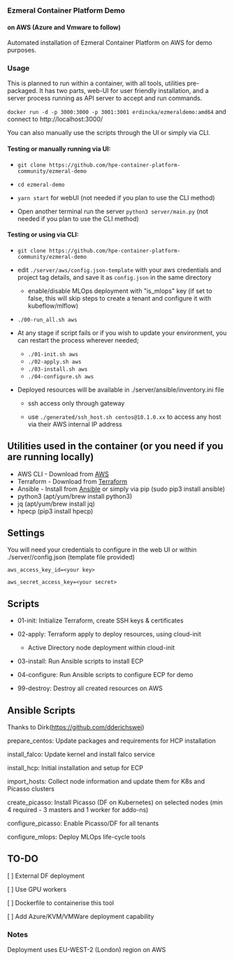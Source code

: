 ### Ezmeral Container Platform Demo

#### on AWS (Azure and Vmware to follow)

Automated installation of Ezmeral Container Platform on AWS for demo purposes.

### Usage

This is planned to run within a container, with all tools, utilities pre-packaged. It has two parts, web-UI for user friendly installation, and a server process running as API server to accept and run commands.

```docker run -d -p 3000:3000 -p 3001:3001 erdincka/ezmeraldemo:amd64``` and connect to http://localhost:3000/


You can also manually use the scripts through the UI or simply via CLI.

#### Testing or manually running via UI:
- ```git clone https://github.com/hpe-container-platform-community/ezmeral-demo```

- ```cd ezmeral-demo```

- ```yarn start``` for webUI (not needed if you plan to use the CLI method)

- Open another terminal run the server ```python3 server/main.py``` (not needed if you plan to use the CLI method)

#### Testing or using via CLI:
- ```git clone https://github.com/hpe-container-platform-community/ezmeral-demo```

- edit `./server/aws/config.json-template` with your aws credentials and project tag details, and save it as `config.json` in the same directory

  - enable/disable MLOps deployment with "is_mlops" key (if set to false, this will skip steps to create a tenant and configure it with kubeflow/mlflow)

- ```./00-run_all.sh aws```

- At any stage if script fails or if you wish to update your environment, you can restart the process wherever needed;

  - `./01-init.sh aws`
  - `./02-apply.sh aws`
  - `./03-install.sh aws`
  - `./04-configure.sh aws`

- Deployed resources will be available in ./server/ansible/inventory.ini file

  - ssh access only through gateway
  
  - use `./generated/ssh_host.sh centos@10.1.0.xx` to access any host via their AWS internal IP address

## Utilities used in the container (or you need if you are running locally)
* AWS CLI - Download from [AWS](https://docs.aws.amazon.com/cli/latest/userguide/getting-started-install.html)
* Terraform - Download from [Terraform](https://www.terraform.io/downloads.html)
* Ansible - Install from [Ansible](https://docs.ansible.com/ansible/latest/installation_guide/intro_installation.html) or simply via pip (sudo pip3 install ansible)
* python3 (apt/yum/brew install python3)
* jq (apt/yum/brew install jq)
* hpecp (pip3 install hpecp)

## Settings
You will need your credentials to configure in the web UI or within ./server/<provider>/config.json (template file provided)

```
aws_access_key_id=<your key>

aws_secret_access_key=<your secret>
```

## Scripts

* 01-init: Initialize Terraform, create SSH keys & certificates
* 02-apply: Terraform apply to deploy resources, using cloud-init
  - Active Directory node deployment within cloud-init
* 03-install: Run Ansible scripts to install ECP
* 04-configure: Run Ansible scripts to configure ECP for demo

* 99-destroy: Destroy all created resources on AWS


## Ansible Scripts
Thanks to Dirk(https://github.com/dderichswei)

prepare_centos: Update packages and requirements for HCP installation

install_falco: Update kernel and install falco service

install_hcp: Initial installation and setup for ECP

import_hosts: Collect node information and update them for K8s and Picasso clusters

create_picasso: Install Picasso (DF on Kubernetes) on selected nodes (min 4 required - 3 masters and 1 worker for addo-ns)

configure_picasso: Enable Picasso/DF for all tenants

configure_mlops: Deploy MLOps life-cycle tools

## TO-DO
[ ] External DF deployment

[ ] Use GPU workers

[ ] Dockerfile to containerise this tool

[ ] Add Azure/KVM/VMWare deployment capability

### Notes

Deployment uses EU-WEST-2 (London) region on AWS
